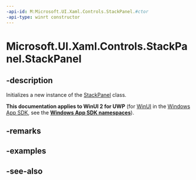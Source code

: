 ```yaml
---
-api-id: M:Microsoft.UI.Xaml.Controls.StackPanel.#ctor
-api-type: winrt constructor
---
```


<!-- Method syntax
public StackPanel()
-->

# Microsoft.UI.Xaml.Controls.StackPanel.StackPanel

## -description
Initializes a new instance of the [StackPanel](stackpanel.md) class.

**This documentation applies to WinUI 2 for UWP** (for [WinUI](/windows/apps/winui/winui3/) in the [Windows App SDK](/windows/apps/windows-app-sdk/), see the **[Windows App SDK namespaces](/windows/windows-app-sdk/api/winrt/)**).

## -remarks

## -examples

## -see-also
